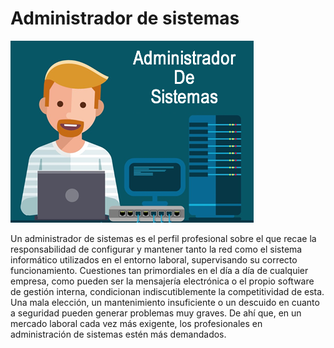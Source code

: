 # Administrador de sistemas

![Administrador de sistemas](adminis-sistemas.png)

Un administrador de sistemas es el perfil profesional sobre el que recae la responsabilidad de configurar y mantener tanto la red como el sistema informático utilizados en el entorno laboral, supervisando su correcto funcionamiento.
Cuestiones tan primordiales en el día a día de cualquier empresa, como pueden ser la mensajería electrónica o el propio software de gestión interna, condicionan indiscutiblemente la competitividad de esta. Una mala elección, 
un mantenimiento insuficiente o un descuido en cuanto a seguridad pueden generar problemas muy graves. De ahí que, en un mercado laboral cada vez más exigente, los profesionales en administración de sistemas estén más demandados.
